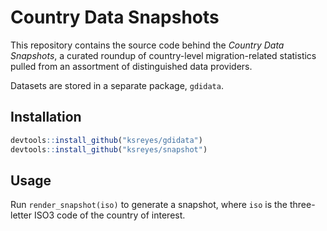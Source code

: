 
# Country Data Snapshots

This repository contains the source code behind the *Country Data
Snapshots*, a curated roundup of country-level migration-related
statistics pulled from an assortment of distinguished data providers.

Datasets are stored in a separate package, `gdidata`.

## Installation

``` r
devtools::install_github("ksreyes/gdidata")
devtools::install_github("ksreyes/snapshot")
```

## Usage

Run `render_snapshot(iso)` to generate a snapshot, where `iso` is the
three-letter ISO3 code of the country of interest.
